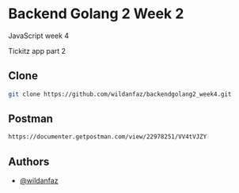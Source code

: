 # Backend Golang 2 Week 2

JavaScript week 4

Tickitz app part 2


## Clone
```bash
git clone https://github.com/wildanfaz/backendgolang2_week4.git
```
## Postman
```bash
https://documenter.getpostman.com/view/22978251/VV4tVJZY
```
## Authors

- [@wildanfaz](https://www.github.com/wildanfaz)
